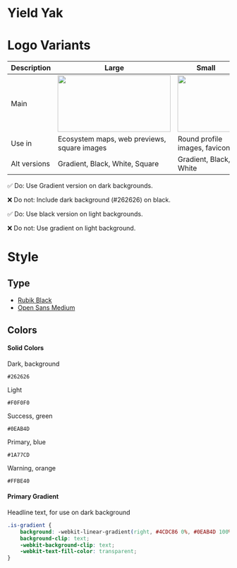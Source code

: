 # Yield Yak

# Logo Variants

|Description|Large|Small|
|---|---|---|
|Main|<img src="https://github.com/yieldyak/brand-assets/blob/e1510333c51e47aa5b4a638e76c3e95be13f24d9/yak/yak_400x200.png" width=256 height=128 />|<img src="https://github.com/yieldyak/brand-assets/blob/517170f2b166c1beb03fa4f1738cebc4c04ede7d/y/y_256x256.png" width=128 height=128 />|
|Use in|Ecosystem maps, web previews, square images|Round profile images, favicon|
|Alt versions|Gradient, Black, White, Square|Gradient, Black, White|

✅ Do: Use Gradient version on dark backgrounds.

❌ Do not: Include dark background (#262626) on black.

✅ Do: Use black version on light backgrounds.

❌ Do not: Use gradient on light background.


# Style

## Type

* [Rubik Black](https://fonts.google.com/specimen/Rubik)
* [Open Sans Medium](https://fonts.google.com/specimen/Open+Sans)

## Colors

#### Solid Colors

Dark, background

```
#262626
```

Light

```
#F0F0F0
```

Success, green

```
#0EAB4D
```

Primary, blue

```
#1A77CD
```

Warning, orange

```
#FFBE40
```

#### Primary Gradient

Headline text, for use on dark background

```css
.is-gradient {
    background: -webkit-linear-gradient(right, #4CDC86 0%, #0EAB4D 100%);
    background-clip: text;
    -webkit-background-clip: text;
    -webkit-text-fill-color: transparent;
}
```
